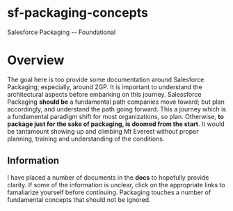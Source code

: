 # sf-packaging-concepts
Salesforce Packaging -- Foundational

# Overview
The goal here is too provide some documentation around Salesforce Packaging; especially, around 2GP. It is important to understand the architectural aspects before embarking on this journey. Salessforce Packaging **should be** a fundamental path companies move toward; but plan accordingly, and understand the path going forward. This a journey which is a fundamental paradigm shift for most organizations, so plan. Otherwise, __to package just for the sake of packaging, is doomed from the start__. It would be tantamount showing up  and climbing Mt Everest without proper planning, training and understanding of the conditions.
## Information
I have placed a number of documents in the __docs__ to hopefully provide clarity. If some of the information is unclear, click on the appropriate links to famaliarize yourself before continuing. Packaging touches a number of fundamental concepts that should not be ignored.
